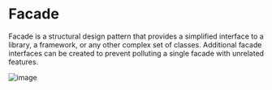 # Facade

Facade is a structural design pattern that provides a simplified interface to a library, a framework, or any other complex set of classes. Additional facade interfaces can be created to prevent polluting a single facade with unrelated features.

![image](https://user-images.githubusercontent.com/61289714/205975002-5a01a61f-5a73-4184-82a3-010bc128c7cb.png)
